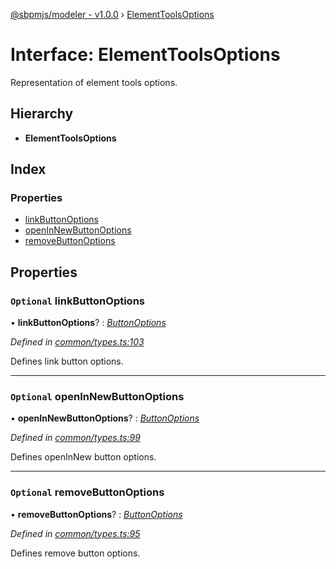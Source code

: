 [@sbpmjs/modeler - v1.0.0](../README.md) › [ElementToolsOptions](elementtoolsoptions.md)

# Interface: ElementToolsOptions

Representation of element tools options.

## Hierarchy

* **ElementToolsOptions**

## Index

### Properties

* [linkButtonOptions](elementtoolsoptions.md#optional-linkbuttonoptions)
* [openInNewButtonOptions](elementtoolsoptions.md#optional-openinnewbuttonoptions)
* [removeButtonOptions](elementtoolsoptions.md#optional-removebuttonoptions)

## Properties

### `Optional` linkButtonOptions

• **linkButtonOptions**? : *[ButtonOptions](buttonoptions.md)*

*Defined in [common/types.ts:103](https://github.com/mkolodiy/sbpmjs/blob/97cb194/packages/sbpm-modeler/lib/common/types.ts#L103)*

Defines link button options.

___

### `Optional` openInNewButtonOptions

• **openInNewButtonOptions**? : *[ButtonOptions](buttonoptions.md)*

*Defined in [common/types.ts:99](https://github.com/mkolodiy/sbpmjs/blob/97cb194/packages/sbpm-modeler/lib/common/types.ts#L99)*

Defines openInNew button options.

___

### `Optional` removeButtonOptions

• **removeButtonOptions**? : *[ButtonOptions](buttonoptions.md)*

*Defined in [common/types.ts:95](https://github.com/mkolodiy/sbpmjs/blob/97cb194/packages/sbpm-modeler/lib/common/types.ts#L95)*

Defines remove button options.

